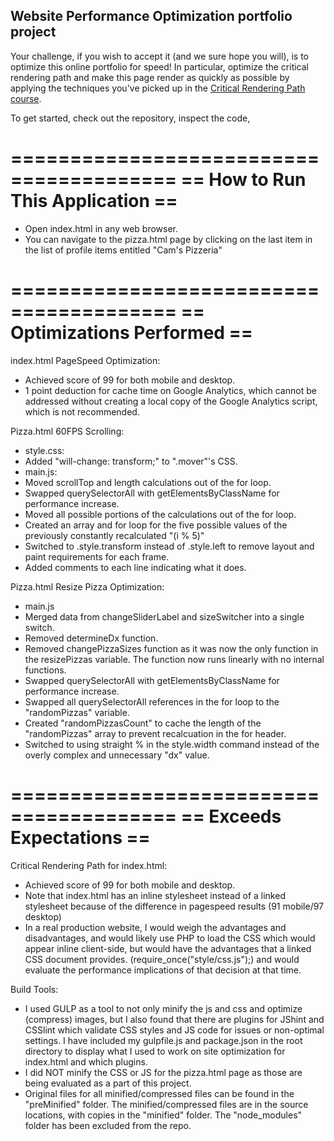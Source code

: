 ## Website Performance Optimization portfolio project

Your challenge, if you wish to accept it (and we sure hope you will), is to optimize this online portfolio for speed! In particular, optimize the critical rendering path and make this page render as quickly as possible by applying the techniques you've picked up in the [Critical Rendering Path course](https://www.udacity.com/course/ud884).

To get started, check out the repository, inspect the code,

========================================
==     How to Run This Application    ==
========================================
 - Open index.html in any web browser.
 - You can navigate to the pizza.html page by clicking on the last item in the list of profile items entitled "Cam's Pizzeria"

========================================
==      Optimizations Performed       ==
========================================
index.html PageSpeed Optimization:
 - Achieved score of 99 for both mobile and desktop.
 - 1 point deduction for cache time on Google Analytics, which cannot be addressed without creating a local copy of the Google Analytics script, which is not recommended.

Pizza.html 60FPS Scrolling:
 - style.css:
  - Added "will-change: transform;" to ".mover"'s CSS.
 - main.js:
  - Moved scrollTop and length calculations out of the for loop.
  - Swapped querySelectorAll with getElementsByClassName for performance increase.
  - Moved all possible portions of the calculations out of the for loop.
  - Created an array and for loop for the five possible values of the previously constantly recalculated "(i % 5)"
  - Switched to .style.transform instead of .style.left to remove layout and paint requirements for each frame.
  - Added comments to each line indicating what it does.

Pizza.html Resize Pizza Optimization:
 - main.js
  - Merged data from changeSliderLabel and sizeSwitcher into a single switch.
  - Removed determineDx function.
  - Removed changePizzaSizes function as it was now the only function in the resizePizzas variable. The function now runs linearly with no internal functions.
  - Swapped querySelectorAll with getElementsByClassName for performance increase.
  - Swapped all querySelectorAll references in the for loop to the "randomPizzas" variable.
  - Created "randomPizzasCount" to cache the length of the "randomPizzas" array to prevent recalcuation in the for header.
  - Switched to using straight % in the style.width command instead of the overly complex and unnecessary "dx" value.

========================================
==        Exceeds Expectations        ==
========================================
Critical Rendering Path for index.html:
 - Achieved score of 99 for both mobile and desktop.
  - Note that index.html has an inline stylesheet instead of a linked stylesheet because of the difference in pagespeed results (91 mobile/97 desktop)
   - In a real production website, I would weigh the advantages and disadvantages, and would likely use PHP to load the CSS which would appear inline client-side, but would have the advantages that a linked CSS document provides. (require_once("style/css.js");) and would evaluate the performance implications of that decision at that time.

Build Tools:
 - I used GULP as a tool to not only minify the js and css and optimize (compress) images, but I also found that there are plugins for JShint and CSSlint which validate CSS styles and JS code for issues or non-optimal settings. I have included my gulpfile.js and package.json in the root directory to display what I used to work on site optimization for index.html and which plugins.
  - I did NOT minify the CSS or JS for the pizza.html page as those are being evaluated as a part of this project.
  - Original files for all minified/compressed files can be found in the "preMinified" folder. The minified/compressed files are in the source locations, with copies in the "minified" folder. The "node_modules" folder has been excluded from the repo.